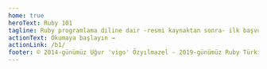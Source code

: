 ```yaml
---
home: true
heroText: Ruby 101
tagline: Ruby programlama diline dair -resmi kaynaktan sonra- ilk başvuru kaynağı
actionText: Okumaya başlayın →
actionLink: /b1/
footer: © 2014-günümüz Uğur 'vigo' Özyılmazel - 2019-günümüz Ruby Türkiye topluluğu
---
```

